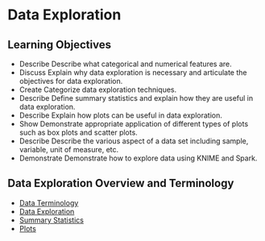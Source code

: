 # Data Exploration

## Learning Objectives
* Describe Describe what categorical and numerical features are.
* Discuss Explain why data exploration is necessary and articulate the objectives for data exploration.
* Create Categorize data exploration techniques.
* Describe Define summary statistics and explain how they are useful in data exploration.
* Describe Explain how plots can be useful in data exploration.
* Show Demonstrate appropriate application of different types of plots such as box plots and scatter plots.
* Describe Describe the various aspect of a data set including sample, variable, unit of measure, etc.
* Demonstrate Demonstrate how to explore data using KNIME and Spark.

## Data Exploration Overview and Terminology
* [Data Terminology](./files/data_terminology.pdf)
* [Data Exploration](./files/data_exploration.pdf)
* [Summary Statistics](./files/summary_statistics.pdf)
* [Plots](./files/plots.pdf)
